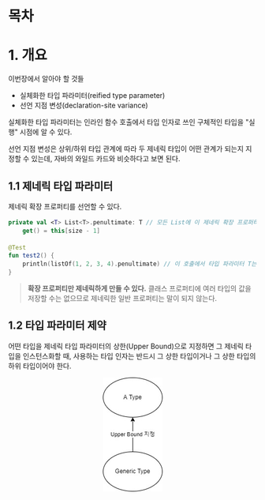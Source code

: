 # 목차

# 1. 개요

이번장에서 알아야 할 것들

- 실체화한 타입 파라미터(reified type parameter)
- 선언 지점 변성(declaration-site variance)

실체화한 타입 파라미터는 인라인 함수 호출에서 타입 인자로 쓰인 구체적인 타입을 "실행" 시점에 알 수 있다.

선언 지점 변성은 상위/하위 타입 관계에 따라 두 제네릭 타입이 어떤 관계가 되는지 지정할 수 있는데, 자바의 와일드 카드와 비슷하다고 보면 된다.

## 1.1 제네릭 타입 파라미터

제네릭 확장 프로퍼티를 선언할 수 있다.

```kotlin
private val <T> List<T>.penultimate: T // 모든 List에 이 제네릭 확장 프로퍼티를 사용할 수 있다.
    get() = this[size - 1]

@Test
fun test2() {
    println(listOf(1, 2, 3, 4).penultimate) // 이 호출에서 타입 파라미터 T는 int로 추론된다.
}
```

> **확장 프로퍼티만 제네릭하게 만들 수 있다.** 클래스 프로퍼티에 여러 타입의 값을 저장할 수는 없으므로 제네릭한 일반 프로퍼티는 말이 되지 않는다.

## 1.2 타입 파라미터 제약

어떤 타입을 제네릭 타입 파라미터의 상한(Upper Bound)으로 지정하면 그 제네릭 타입을 인스턴스화할 때, 사용하는 타입 인자는 반드시 그 상한 타입이거나 그 상한 타입의 하위 타입이어야 한다.


<p align="center"><img src="image/generics_1.jpg"></p>













